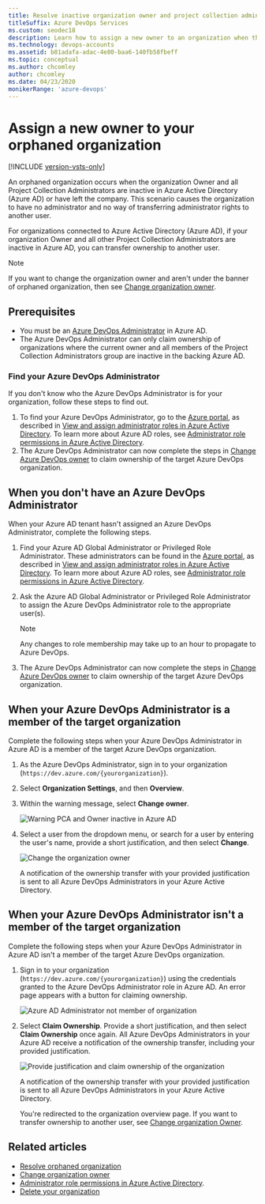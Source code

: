 ```yaml
---
title: Resolve inactive organization owner and project collection administrators
titleSuffix: Azure DevOps Services
ms.custom: seodec18
description: Learn how to assign a new owner to an organization when the current owner is inactive.
ms.technology: devops-accounts
ms.assetid: b81adafa-adac-4e80-baa6-140fb58fbeff
ms.topic: conceptual
ms.author: chcomley
author: chcomley
ms.date: 04/23/2020
monikerRange: 'azure-devops'
---
```


# Assign a new owner to your orphaned organization

[!INCLUDE [version-vsts-only](../../includes/version-vsts-only.md)]

An orphaned organization occurs when the organization Owner and all Project Collection Administrators are inactive in Azure Active Directory (Azure AD) or have left the company. This scenario causes the organization to have no administrator and no way of transferring administrator rights to another user.

For organizations connected to Azure Active Directory (Azure AD), if your organization Owner and all other Project Collection Administrators are inactive in Azure AD, you can transfer ownership to another user.

> [!NOTE]  
> If you want to change the organization owner and aren't under the banner of orphaned organization, then see [Change organization owner](change-organization-ownership.md).

## Prerequisites

* You must be an [Azure DevOps Administrator](/azure/active-directory/users-groups-roles/directory-assign-admin-roles#azure-devops-administrator) in Azure AD.
* The Azure DevOps Administrator can only claim ownership of organizations where the current owner and all members of the Project Collection Administrators group are inactive in the backing Azure AD.

### Find your Azure DevOps Administrator

If you don't know who the Azure DevOps Administrator is for your organization, follow these steps to find out.

1.  To find your Azure DevOps Administrator, go to the [Azure portal](https://portal.azure.com/), as described in [View and assign administrator roles in Azure Active Directory](/azure/active-directory/users-groups-roles/directory-manage-roles-portal). To learn more about Azure AD roles, see [Administrator role permissions in Azure Active Directory](/azure/active-directory/users-groups-roles/directory-assign-admin-roles).
2.  The Azure DevOps Administrator can now complete the steps in [Change Azure DevOps owner](change-organization-ownership.md) to claim ownership of the target Azure DevOps organization.

## When you don't have an Azure DevOps Administrator

When your Azure AD tenant hasn't assigned an Azure DevOps Administrator, complete the following steps.

1.  Find your Azure AD Global Administrator or Privileged Role Administrator. These administrators can be found in the [Azure portal](https://portal.azure.com/), as described in [View and assign administrator roles in Azure Active Directory](/azure/active-directory/users-groups-roles/directory-manage-roles-portal). To learn more about Azure AD roles, see [Administrator role permissions in Azure Active Directory](/azure/active-directory/users-groups-roles/directory-assign-admin-roles).
2.  Ask the Azure AD Global Administrator or Privileged Role Administrator to assign the Azure DevOps Administrator role to the appropriate user(s).

    > [!NOTE]  
    > Any changes to role membership may take up to an hour to propagate to Azure DevOps.

3.  The Azure DevOps Administrator can now complete the steps in [Change Azure DevOps owner](change-organization-ownership.md) to claim ownership of the target Azure DevOps organization.

## When your Azure DevOps Administrator is a member of the target organization

Complete the following steps when your Azure DevOps Administrator in Azure AD is a member of the target Azure DevOps organization.

1.  As the Azure DevOps Administrator, sign in to your organization (`https://dev.azure.com/{yourorganization}`).

2.  Select **Organization Settings**, and then **Overview**.

3.  Within the warning message, select **Change owner**.

    ![Warning PCA and Owner inactive in Azure AD](media/change-organization-ownership/warning-message-change-owner.png)

4.  Select a user from the dropdown menu, or search for a user by entering the user's name, provide a short justification, and then select **Change**.

    ![Change the organization owner](media/change-organization-ownership/change-organization-owner.png)

    A notification of the ownership transfer with your provided justification is sent to all Azure DevOps Administrators in your Azure Active Directory.

## When your Azure DevOps Administrator isn't a member of the target organization

Complete the following steps when your Azure DevOps Administrator in Azure AD isn't a member of the target Azure DevOps organization.

1.  Sign in to your organization (`https://dev.azure.com/{yourorganization}`) using the credentials granted to the Azure DevOps Administrator role in Azure AD.
    An error page appears with a button for claiming ownership.

    ![Azure AD Administrator not member of organization](media/change-organization-ownership/error-message-administrator-not-member-of-organization.png)

2.  Select **Claim Ownership**. Provide a short justification, and then select **Claim Ownership** once again. All Azure DevOps Administrators in your Azure AD receive a notification of the ownership transfer, including your provided justification.

    ![Provide justification and claim ownership of the organization](media/change-organization-ownership/claim-ownership.png)

    A notification of the ownership transfer with your provided justification is sent to all Azure DevOps Administrators in your Azure Active Directory.

    You're redirected to the organization overview page. If you want to transfer ownership to another user, see [Change organization Owner](change-organization-ownership.md).

## Related articles

* [Resolve orphaned organization](resolve-orphaned-organization.md)
* [Change organization owner](change-organization-ownership.md)
* [Administrator role permissions in Azure Active Directory](/azure/active-directory/users-groups-roles/directory-assign-admin-roles).
* [Delete your organization](delete-your-organization.md)
